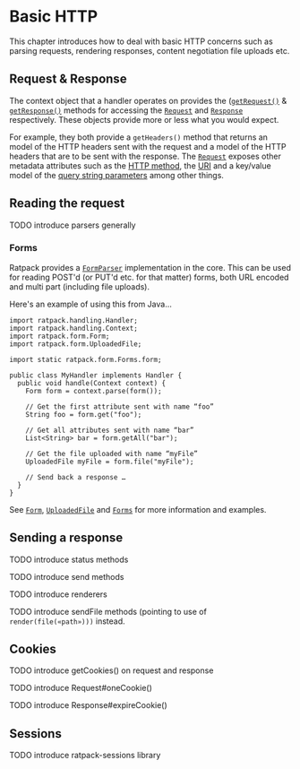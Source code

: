 # Basic HTTP

This chapter introduces how to deal with basic HTTP concerns such as parsing requests, rendering responses, content negotiation file uploads etc.

## Request & Response

The context object that a handler operates on provides the ([`getRequest()`](api/ratpack/handling/Context.html#getRequest\(\))
& [`getResponse()`](api/ratpack/handling/Context.html#getResponse\(\)) methods for accessing the [`Request`](api/ratpack/http/Request.html) and [`Response`](api/ratpack/http/Response.html) respectively.
These objects provide more or less what you would expect. 

For example, they both provide a `getHeaders()` method that returns an model of the HTTP headers sent with the request and a model of the HTTP headers that are to be sent with the response.
The [`Request`](api/ratpack/http/Request.html) exposes other metadata attributes such as the [HTTP method](api/ratpack/http/Request.html#getMethod\(\)),
the [URI](api/ratpack/http/Request.html#getUri\(\)) and a key/value model of the [query string parameters](api/ratpack/http/Request.html#getQueryParams\(\)) among other things.

## Reading the request

TODO introduce parsers generally

### Forms

Ratpack provides a [`FormParser`](api/ratpack/form/FormParser.html) implementation in the core.
This can be used for reading POST'd (or PUT'd etc. for that matter) forms, both URL encoded and multi part (including file uploads).

Here's an example of using this from Java…

```language-groovy tested
import ratpack.handling.Handler;
import ratpack.handling.Context;
import ratpack.form.Form;
import ratpack.form.UploadedFile;

import static ratpack.form.Forms.form;

public class MyHandler implements Handler {
  public void handle(Context context) {
    Form form = context.parse(form());

    // Get the first attribute sent with name “foo”
    String foo = form.get("foo");

    // Get all attributes sent with name “bar”
    List<String> bar = form.getAll("bar");

    // Get the file uploaded with name “myFile”
    UploadedFile myFile = form.file("myFile");

    // Send back a response …
  }
}
```

See [`Form`](api/ratpack/form/Form.html), [`UploadedFile`](api/ratpack/form/UploadedFile.html) and [`Forms`](api/ratpack/form/Forms.html) for more information and examples.

## Sending a response

TODO introduce status methods

TODO introduce send methods

TODO introduce renderers

TODO introduce sendFile methods (pointing to use of `render(file(«path»)))` instead.

## Cookies

TODO introduce getCookies() on request and response 

TODO introduce Request#oneCookie()

TODO introduce Response#expireCookie()

## Sessions

TODO introduce ratpack-sessions library